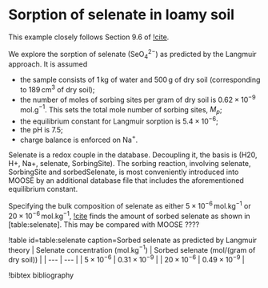 # Sorption of selenate in loamy soil

This example closely follows Section 9.6 of [!cite](bethke_2007).

We explore the sorption of selenate (SeO$_{4}^{2-}$) as predicted by the Langmuir approach.  It is assumed

- the sample consists of 1$\,$kg of water and 500$\,$g of dry soil (corresponding to 189$\,$cm$^{3}$ of dry soil);
- the number of moles of sorbing sites per gram of dry soil is $0.62\times 10^{-9}\,$mol.g$^{-1}$.  This sets the total mole number of sorbing sites, $M_{p}$;
- the equilibrium constant for Langmuir sorption is $5.4\times 10^{-6}$;
- the pH is 7.5;
- charge balance is enforced on Na$^{+}$.

Selenate is a redox couple in the database.  Decoupling it, the basis is (H20, H+, Na+, selenate, SorbingSite).  The sorbing reaction, involving selenate, SorbingSite and sorbedSelenate, is most conveniently introduced into MOOSE by an additional database file that includes the aforementioned equilibrium constant.

Specifying the bulk composition of selenate as either $5\times 10^{-6}\,$mol.kg$^{-1}$ or $20\times 10^{-6}\,$mol.kg$^{-1}$, [!cite](bethke_2007) finds the amount of sorbed selenate as shown in [table:selenate].  This may be compared with MOOSE ????

!table id=table:selenate caption=Sorbed selenate as predicted by Langmuir theory
| Selenate concentration (mol.kg$^{-1}$) | Sorbed selenate (mol/(gram of dry soil)) |
| --- | --- |
| $5\times 10^{-6}$ | $0.31\times 10^{-9}$ |
| $20\times 10^{-6}$ | $0.49\times 10^{-9}$ |


!bibtex bibliography